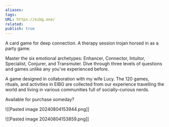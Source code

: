 ```yaml
---
aliases: 
tags: 
URL: https://eibg.one/
related: 
publish: true
---
```


A card game for deep connection. A therapy session trojan horsed in as a party game.

Master the six emotional archetypes: Enhancer, Connector, Intuitor, Specialist, Conjurer, and Transmuter. Dive through three levels of questions and games unlike any you've experienced before.

A game designed in collaboration with my wife Lucy. The 120 games, rituals, and activities in EIBG are collected from our experience travelling the world and living in various communities full of socially-curious nerds.

Available for purchase someday?

![[Pasted image 20240804153944.png]]

![[Pasted image 20240804153859.png]]